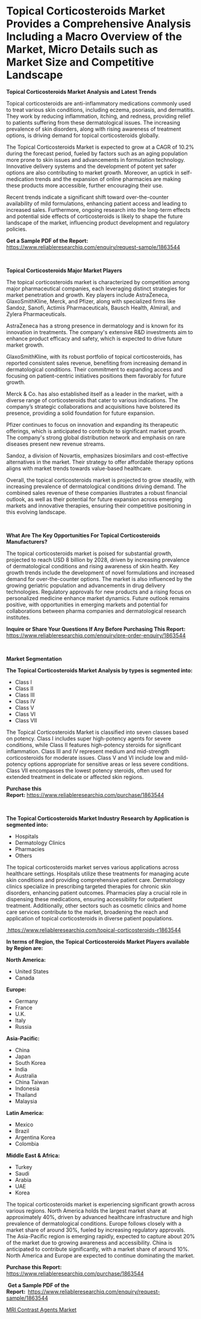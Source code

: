 <p><h1>Topical Corticosteroids Market Provides a Comprehensive Analysis Including a Macro Overview of the Market, Micro Details such as Market Size and Competitive Landscape</h1></p><p><strong>Topical Corticosteroids Market Analysis and Latest Trends</strong></p>
<p><p>Topical corticosteroids are anti-inflammatory medications commonly used to treat various skin conditions, including eczema, psoriasis, and dermatitis. They work by reducing inflammation, itching, and redness, providing relief to patients suffering from these dermatological issues. The increasing prevalence of skin disorders, along with rising awareness of treatment options, is driving demand for topical corticosteroids globally.</p><p>The Topical Corticosteroids Market is expected to grow at a CAGR of 10.2% during the forecast period, fueled by factors such as an aging population more prone to skin issues and advancements in formulation technology. Innovative delivery systems and the development of potent yet safer options are also contributing to market growth. Moreover, an uptick in self-medication trends and the expansion of online pharmacies are making these products more accessible, further encouraging their use.</p><p>Recent trends indicate a significant shift toward over-the-counter availability of mild formulations, enhancing patient access and leading to increased sales. Furthermore, ongoing research into the long-term effects and potential side effects of corticosteroids is likely to shape the future landscape of the market, influencing product development and regulatory policies.</p></p>
<p><strong>Get a Sample PDF of the Report:&nbsp;</strong> <a href="https://www.reliableresearchiq.com/enquiry/request-sample/1863544?utm_campaign=2756&utm_medium=2&utm_source=Github&utm_content=ia&utm_term=08032025&utm_id=topical-corticosteroids">https://www.reliableresearchiq.com/enquiry/request-sample/1863544</a></p>
<p>&nbsp;</p>
<p><strong>Topical Corticosteroids Major Market Players</strong></p>
<p><p>The topical corticosteroids market is characterized by competition among major pharmaceutical companies, each leveraging distinct strategies for market penetration and growth. Key players include AstraZeneca, GlaxoSmithKline, Merck, and Pfizer, along with specialized firms like Sandoz, Sanofi, Actimis Pharmaceuticals, Bausch Health, Almirall, and Zylera Pharmaceuticals.</p><p>AstraZeneca has a strong presence in dermatology and is known for its innovation in treatments. The company's extensive R&D investments aim to enhance product efficacy and safety, which is expected to drive future market growth.</p><p>GlaxoSmithKline, with its robust portfolio of topical corticosteroids, has reported consistent sales revenue, benefiting from increasing demand in dermatological conditions. Their commitment to expanding access and focusing on patient-centric initiatives positions them favorably for future growth.</p><p>Merck & Co. has also established itself as a leader in the market, with a diverse range of corticosteroids that cater to various indications. The company’s strategic collaborations and acquisitions have bolstered its presence, providing a solid foundation for future expansion.</p><p>Pfizer continues to focus on innovation and expanding its therapeutic offerings, which is anticipated to contribute to significant market growth. The company's strong global distribution network and emphasis on rare diseases present new revenue streams.</p><p>Sandoz, a division of Novartis, emphasizes biosimilars and cost-effective alternatives in the market. Their strategy to offer affordable therapy options aligns with market trends towards value-based healthcare.</p><p>Overall, the topical corticosteroids market is projected to grow steadily, with increasing prevalence of dermatological conditions driving demand. The combined sales revenue of these companies illustrates a robust financial outlook, as well as their potential for future expansion across emerging markets and innovative therapies, ensuring their competitive positioning in this evolving landscape.</p></p>
<p>&nbsp;</p>
<p><strong>What Are The Key Opportunities For Topical Corticosteroids Manufacturers?</strong></p>
<p><p>The topical corticosteroids market is poised for substantial growth, projected to reach USD 8 billion by 2028, driven by increasing prevalence of dermatological conditions and rising awareness of skin health. Key growth trends include the development of novel formulations and increased demand for over-the-counter options. The market is also influenced by the growing geriatric population and advancements in drug delivery technologies. Regulatory approvals for new products and a rising focus on personalized medicine enhance market dynamics. Future outlook remains positive, with opportunities in emerging markets and potential for collaborations between pharma companies and dermatological research institutes.</p></p>
<p><strong>Inquire or Share Your Questions If Any Before Purchasing This Report:</strong> <a href="https://www.reliableresearchiq.com/enquiry/pre-order-enquiry/1863544?utm_campaign=2756&utm_medium=2&utm_source=Github&utm_content=ia&utm_term=08032025&utm_id=topical-corticosteroids">https://www.reliableresearchiq.com/enquiry/pre-order-enquiry/1863544</a></p>
<p>&nbsp;</p>
<p><strong>Market Segmentation</strong></p>
<p><strong>The Topical Corticosteroids Market Analysis by types is segmented into:</strong></p>
<p><ul><li>Class I</li><li>Class II</li><li>Class III</li><li>Class IV</li><li>Class V</li><li>Class VI</li><li>Class VII</li></ul></p>
<p><p>The Topical Corticosteroids Market is classified into seven classes based on potency. Class I includes super high-potency agents for severe conditions, while Class II features high-potency steroids for significant inflammation. Class III and IV represent medium and mid-strength corticosteroids for moderate issues. Class V and VI include low and mild-potency options appropriate for sensitive areas or less severe conditions. Class VII encompasses the lowest potency steroids, often used for extended treatment in delicate or affected skin regions.</p></p>
<p><strong>Purchase this Report:&nbsp;</strong><a href="https://www.reliableresearchiq.com/purchase/1863544?utm_campaign=2756&utm_medium=2&utm_source=Github&utm_content=ia&utm_term=08032025&utm_id=topical-corticosteroids">https://www.reliableresearchiq.com/purchase/1863544</a></p>
<p>&nbsp;</p>
<p><strong>The Topical Corticosteroids Market Industry Research by Application is segmented into:</strong></p>
<p><ul><li>Hospitals</li><li>Dermatology Clinics</li><li>Pharmacies</li><li>Others</li></ul></p>
<p><p>The topical corticosteroids market serves various applications across healthcare settings. Hospitals utilize these treatments for managing acute skin conditions and providing comprehensive patient care. Dermatology clinics specialize in prescribing targeted therapies for chronic skin disorders, enhancing patient outcomes. Pharmacies play a crucial role in dispensing these medications, ensuring accessibility for outpatient treatment. Additionally, other sectors such as cosmetic clinics and home care services contribute to the market, broadening the reach and application of topical corticosteroids in diverse patient populations.</p></p>
<p><a href="https://www.reliableresearchiq.com/topical-corticosteroids-r1863544?utm_campaign=2756&utm_medium=2&utm_source=Github&utm_content=ia&utm_term=08032025&utm_id=topical-corticosteroids">&nbsp;https://www.reliableresearchiq.com/topical-corticosteroids-r1863544</a></p>
<p><strong>In terms of Region, the Topical Corticosteroids Market Players available by Region are:</strong></p>
<p>
    <p> <strong> North America: </strong>
        <ul>
            <li>United States</li>
            <li>Canada</li>
        </ul>
        </p> 
    <p> <strong> Europe: </strong>
        <ul>
            <li>Germany</li>
            <li>France</li>
            <li>U.K.</li>
            <li>Italy</li>
            <li>Russia</li>
        </ul>
        </p> 
    <p> <strong> Asia-Pacific: </strong>
        <ul>
            <li>China</li>
            <li>Japan</li>
            <li>South Korea</li>
            <li>India</li>
            <li>Australia</li>
            <li>China Taiwan</li>
            <li>Indonesia</li>
            <li>Thailand</li>
            <li>Malaysia</li>
        </ul>
        </p> 
    <p> <strong> Latin America: </strong>
        <ul>
            <li>Mexico</li>
            <li>Brazil</li>
            <li>Argentina Korea</li>
            <li>Colombia</li>
        </ul>
        </p> 
    <p> <strong> Middle East & Africa: </strong>
        <ul>
            <li>Turkey</li>
            <li>Saudi</li>
            <li>Arabia</li>
            <li>UAE</li>
            <li>Korea</li>
        </ul>
    </p>
    </p>
<p><p>The topical corticosteroids market is experiencing significant growth across various regions. North America holds the largest market share at approximately 40%, driven by advanced healthcare infrastructure and high prevalence of dermatological conditions. Europe follows closely with a market share of around 30%, fueled by increasing regulatory approvals. The Asia-Pacific region is emerging rapidly, expected to capture about 20% of the market due to growing awareness and accessibility. China is anticipated to contribute significantly, with a market share of around 10%. North America and Europe are expected to continue dominating the market.</p></p>
<p><strong>Purchase this Report: </strong><a href="https://www.reliableresearchiq.com/purchase/1863544?utm_campaign=2756&utm_medium=2&utm_source=Github&utm_content=ia&utm_term=08032025&utm_id=topical-corticosteroids">https://www.reliableresearchiq.com/purchase/1863544</a></p>
<p>&nbsp;<strong>Get a Sample PDF of the Report:&nbsp;&nbsp;</strong><a href="https://www.reliableresearchiq.com/enquiry/request-sample/1863544?utm_campaign=2756&utm_medium=2&utm_source=Github&utm_content=ia&utm_term=08032025&utm_id=topical-corticosteroids">https://www.reliableresearchiq.com/enquiry/request-sample/1863544</a></p>
<p><strong></strong></p>
<p><p><a href="https://github.com/kimberjam0i/Market-Research-Report-List-1/blob/main/mri-contrast-agents-market.md?utm_campaign=2756&utm_medium=2&utm_source=Github&utm_content=ia&utm_term=08032025&utm_id=topical-corticosteroids">MRI Contrast Agents Market</a></p></p>